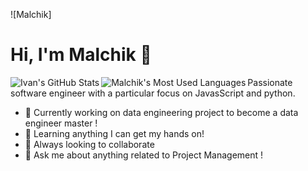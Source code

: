 ![Malchik]

# Hi, I'm Malchik 👋

<img align="left" alt="Ivan's GitHub Stats" src="https://github-readme-stats.vercel.app/api?username=0xmalchik&show_icons=true&hide_border=true&hide=prs,issues,contribs&count_private=true&theme=tokyonight&include_all_commits=true" />

<img align="left" alt="Malchik's Most Used Languages" src="https://github-readme-stats.vercel.app/api/top-langs/?username=0xmalchik&layout=compact&theme=tokyonight&hide_border=true&card_width=445" />

Passionate software engineer with a particular focus on JavasScript and python.

- 🔭 Currently working on data engineering project to become a data engineer master !
- 🌱 Learning anything I can get my hands on!
- 👯 Always looking to collaborate
- 💬 Ask me about anything related to Project Management !
